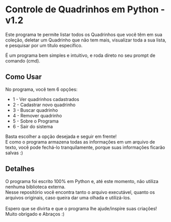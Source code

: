 <h1>Controle de Quadrinhos em Python - v1.2</h1>
 <p>Este programa te permite listar todos os Quadrinhos que você têm em sua coleção, deletar um Quadrinho que não tem mais, visualizar toda a sua lista, e pesquisar por um título específico.</p>
 É um programa bem simples e intuitivo, e roda direto no seu prompt de comando (cmd).
 <br>
 <h2>Como Usar</h2>
 No programa, você tem 6 opções:
 <ul>
  <li>1 - Ver quadrinhos cadastrados</li>
  <li>2 - Cadastrar novo quadrinho</li>
  <li>3 - Buscar quadrinho</li>
  <li>4 - Remover quadrinho</li>
  <li>5 - Sobre o Programa</li>
  <li>6 - Sair do sistema</li>
 </ul>
 Basta escolher a opção desejada e seguir em frente!
 <br>
 E como o programa armazena todas as informações em um arquivo de texto, você pode fechá-lo tranquilamente, porque suas informações ficarão salvas :)
 <h2>Detalhes</h2>
 O programa foi escrito 100% em Python e, até este momento, não utiliza nenhuma biblioteca externa.
 <br>
 Nesse repositório você encontra tanto o arquivo executável, quanto os arquivos originais, caso queira dar uma olhada e utilizá-los.
 <br>
 <br>
 Espero que se divirta e que o programa lhe ajude/inspire suas criações!
 <br>
 Muito obrigado e Abraços :)
